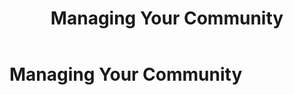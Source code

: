 ﻿---
uid: community-managers-managing-your-community-overview
locale: en
title: Managing Your Community
dnneditions: Evoq Engage
dnnversion: 09.02.00
---

# Managing Your Community
